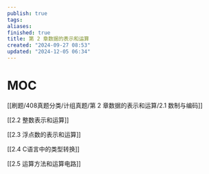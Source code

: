 ```yaml
---
publish: true
tags: 
aliases: 
finished: true
title: 第 2 章数据的表示和运算
created: "2024-09-27 08:53"
updated: "2024-12-05 06:34"
---
```

# MOC

[[刷题/408真题分类/计组真题/第 2 章数据的表示和运算/2.1 数制与编码]]

[[2.2 整数表示和运算]]

[[2.3 浮点数的表示和运算]]

[[2.4 C语言中的类型转换]]

[[2.5 运算方法和运算电路]]